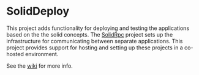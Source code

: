 # SolidDeploy
This project adds functionality for deploying and testing the applications based on the the solid concepts. The [SolidRpc](https://github.com/aarrgard/solidrpc/wiki) project sets up the infrastructure for communicating between separate applications. This project provides support for hosting and setting up these projects in a co-hosted environment.

See the [wiki](https://github.com/aarrgard/soliddeploy/wiki) for more info.
